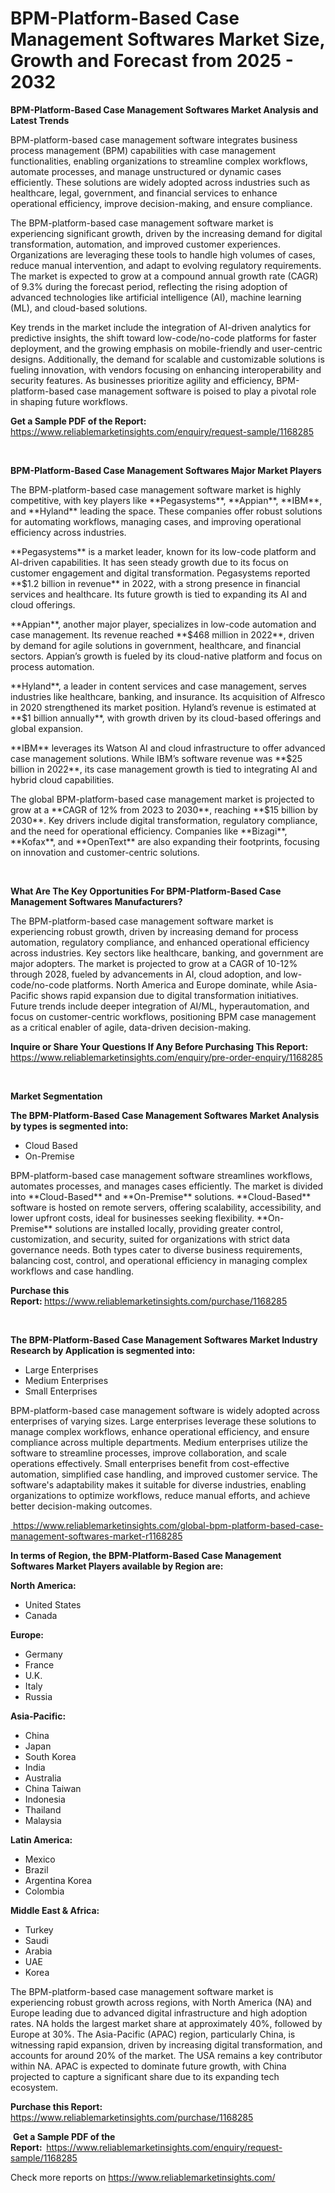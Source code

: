 <p><h1>BPM-Platform-Based Case Management Softwares Market Size, Growth and Forecast from 2025 - 2032</h1></p><p><strong>BPM-Platform-Based Case Management Softwares Market Analysis and Latest Trends</strong></p>
<p><p>BPM-platform-based case management software integrates business process management (BPM) capabilities with case management functionalities, enabling organizations to streamline complex workflows, automate processes, and manage unstructured or dynamic cases efficiently. These solutions are widely adopted across industries such as healthcare, legal, government, and financial services to enhance operational efficiency, improve decision-making, and ensure compliance.</p><p>The BPM-platform-based case management software market is experiencing significant growth, driven by the increasing demand for digital transformation, automation, and improved customer experiences. Organizations are leveraging these tools to handle high volumes of cases, reduce manual intervention, and adapt to evolving regulatory requirements. The market is expected to grow at a compound annual growth rate (CAGR) of 9.3% during the forecast period, reflecting the rising adoption of advanced technologies like artificial intelligence (AI), machine learning (ML), and cloud-based solutions.</p><p>Key trends in the market include the integration of AI-driven analytics for predictive insights, the shift toward low-code/no-code platforms for faster deployment, and the growing emphasis on mobile-friendly and user-centric designs. Additionally, the demand for scalable and customizable solutions is fueling innovation, with vendors focusing on enhancing interoperability and security features. As businesses prioritize agility and efficiency, BPM-platform-based case management software is poised to play a pivotal role in shaping future workflows.</p></p>
<p><strong>Get a Sample PDF of the Report:&nbsp;</strong> <a href="https://www.reliablemarketinsights.com/enquiry/request-sample/1168285?utm_campaign=2010&utm_medium=2&utm_source=Github&utm_content=ia&utm_term=20012025&utm_id=bpm-platform-based-case-management-softwares">https://www.reliablemarketinsights.com/enquiry/request-sample/1168285</a></p>
<p>&nbsp;</p>
<p><strong>BPM-Platform-Based Case Management Softwares Major Market Players</strong></p>
<p><p>The BPM-platform-based case management software market is highly competitive, with key players like **Pegasystems**, **Appian**, **IBM**, and **Hyland** leading the space. These companies offer robust solutions for automating workflows, managing cases, and improving operational efficiency across industries.</p><p>**Pegasystems** is a market leader, known for its low-code platform and AI-driven capabilities. It has seen steady growth due to its focus on customer engagement and digital transformation. Pegasystems reported **$1.2 billion in revenue** in 2022, with a strong presence in financial services and healthcare. Its future growth is tied to expanding its AI and cloud offerings.</p><p>**Appian**, another major player, specializes in low-code automation and case management. Its revenue reached **$468 million in 2022**, driven by demand for agile solutions in government, healthcare, and financial sectors. Appian’s growth is fueled by its cloud-native platform and focus on process automation.</p><p>**Hyland**, a leader in content services and case management, serves industries like healthcare, banking, and insurance. Its acquisition of Alfresco in 2020 strengthened its market position. Hyland’s revenue is estimated at **$1 billion annually**, with growth driven by its cloud-based offerings and global expansion.</p><p>**IBM** leverages its Watson AI and cloud infrastructure to offer advanced case management solutions. While IBM’s software revenue was **$25 billion in 2022**, its case management growth is tied to integrating AI and hybrid cloud capabilities.</p><p>The global BPM-platform-based case management market is projected to grow at a **CAGR of 12% from 2023 to 2030**, reaching **$15 billion by 2030**. Key drivers include digital transformation, regulatory compliance, and the need for operational efficiency. Companies like **Bizagi**, **Kofax**, and **OpenText** are also expanding their footprints, focusing on innovation and customer-centric solutions.</p></p>
<p>&nbsp;</p>
<p><strong>What Are The Key Opportunities For BPM-Platform-Based Case Management Softwares Manufacturers?</strong></p>
<p><p>The BPM-platform-based case management software market is experiencing robust growth, driven by increasing demand for process automation, regulatory compliance, and enhanced operational efficiency across industries. Key sectors like healthcare, banking, and government are major adopters. The market is projected to grow at a CAGR of 10-12% through 2028, fueled by advancements in AI, cloud adoption, and low-code/no-code platforms. North America and Europe dominate, while Asia-Pacific shows rapid expansion due to digital transformation initiatives. Future trends include deeper integration of AI/ML, hyperautomation, and focus on customer-centric workflows, positioning BPM case management as a critical enabler of agile, data-driven decision-making.</p></p>
<p><strong>Inquire or Share Your Questions If Any Before Purchasing This Report:</strong> <a href="https://www.reliablemarketinsights.com/enquiry/pre-order-enquiry/1168285?utm_campaign=2010&utm_medium=2&utm_source=Github&utm_content=ia&utm_term=20012025&utm_id=bpm-platform-based-case-management-softwares">https://www.reliablemarketinsights.com/enquiry/pre-order-enquiry/1168285</a></p>
<p>&nbsp;</p>
<p><strong>Market Segmentation</strong></p>
<p><strong>The BPM-Platform-Based Case Management Softwares Market Analysis by types is segmented into:</strong></p>
<p><ul><li>Cloud Based</li><li>On-Premise</li></ul></p>
<p><p>BPM-platform-based case management software streamlines workflows, automates processes, and manages cases efficiently. The market is divided into **Cloud-Based** and **On-Premise** solutions. **Cloud-Based** software is hosted on remote servers, offering scalability, accessibility, and lower upfront costs, ideal for businesses seeking flexibility. **On-Premise** solutions are installed locally, providing greater control, customization, and security, suited for organizations with strict data governance needs. Both types cater to diverse business requirements, balancing cost, control, and operational efficiency in managing complex workflows and case handling.</p></p>
<p><strong>Purchase this Report:&nbsp;</strong><a href="https://www.reliablemarketinsights.com/purchase/1168285?utm_campaign=2010&utm_medium=2&utm_source=Github&utm_content=ia&utm_term=20012025&utm_id=bpm-platform-based-case-management-softwares">https://www.reliablemarketinsights.com/purchase/1168285</a></p>
<p>&nbsp;</p>
<p><strong>The BPM-Platform-Based Case Management Softwares Market Industry Research by Application is segmented into:</strong></p>
<p><ul><li>Large Enterprises</li><li>Medium Enterprises</li><li>Small Enterprises</li></ul></p>
<p><p>BPM-platform-based case management software is widely adopted across enterprises of varying sizes. Large enterprises leverage these solutions to manage complex workflows, enhance operational efficiency, and ensure compliance across multiple departments. Medium enterprises utilize the software to streamline processes, improve collaboration, and scale operations effectively. Small enterprises benefit from cost-effective automation, simplified case handling, and improved customer service. The software's adaptability makes it suitable for diverse industries, enabling organizations to optimize workflows, reduce manual efforts, and achieve better decision-making outcomes.</p></p>
<p><a href="https://www.reliablemarketinsights.com/global-bpm-platform-based-case-management-softwares-market-r1168285?utm_campaign=2010&utm_medium=2&utm_source=Github&utm_content=ia&utm_term=20012025&utm_id=bpm-platform-based-case-management-softwares">&nbsp;https://www.reliablemarketinsights.com/global-bpm-platform-based-case-management-softwares-market-r1168285</a></p>
<p><strong>In terms of Region, the BPM-Platform-Based Case Management Softwares Market Players available by Region are:</strong></p>
<p>
    <p> <strong> North America: </strong>
        <ul>
            <li>United States</li>
            <li>Canada</li>
        </ul>
        </p> 
    <p> <strong> Europe: </strong>
        <ul>
            <li>Germany</li>
            <li>France</li>
            <li>U.K.</li>
            <li>Italy</li>
            <li>Russia</li>
        </ul>
        </p> 
    <p> <strong> Asia-Pacific: </strong>
        <ul>
            <li>China</li>
            <li>Japan</li>
            <li>South Korea</li>
            <li>India</li>
            <li>Australia</li>
            <li>China Taiwan</li>
            <li>Indonesia</li>
            <li>Thailand</li>
            <li>Malaysia</li>
        </ul>
        </p> 
    <p> <strong> Latin America: </strong>
        <ul>
            <li>Mexico</li>
            <li>Brazil</li>
            <li>Argentina Korea</li>
            <li>Colombia</li>
        </ul>
        </p> 
    <p> <strong> Middle East & Africa: </strong>
        <ul>
            <li>Turkey</li>
            <li>Saudi</li>
            <li>Arabia</li>
            <li>UAE</li>
            <li>Korea</li>
        </ul>
    </p>
    </p>
<p><p>The BPM-platform-based case management software market is experiencing robust growth across regions, with North America (NA) and Europe leading due to advanced digital infrastructure and high adoption rates. NA holds the largest market share at approximately 40%, followed by Europe at 30%. The Asia-Pacific (APAC) region, particularly China, is witnessing rapid expansion, driven by increasing digital transformation, and accounts for around 20% of the market. The USA remains a key contributor within NA. APAC is expected to dominate future growth, with China projected to capture a significant share due to its expanding tech ecosystem.</p></p>
<p><strong>Purchase this Report: </strong><a href="https://www.reliablemarketinsights.com/purchase/1168285?utm_campaign=2010&utm_medium=2&utm_source=Github&utm_content=ia&utm_term=20012025&utm_id=bpm-platform-based-case-management-softwares">https://www.reliablemarketinsights.com/purchase/1168285</a></p>
<p>&nbsp;<strong>Get a Sample PDF of the Report:&nbsp;&nbsp;</strong><a href="https://www.reliablemarketinsights.com/enquiry/request-sample/1168285?utm_campaign=2010&utm_medium=2&utm_source=Github&utm_content=ia&utm_term=20012025&utm_id=bpm-platform-based-case-management-softwares">https://www.reliablemarketinsights.com/enquiry/request-sample/1168285</a></p>
<p><strong></strong></p>
<p>Check more reports on <a href="https://www.reliablemarketinsights.com/?utm_campaign=2010&utm_medium=2&utm_source=Github&utm_content=ia&utm_term=20012025&utm_id=bpm-platform-based-case-management-softwares">https://www.reliablemarketinsights.com/</a></p>